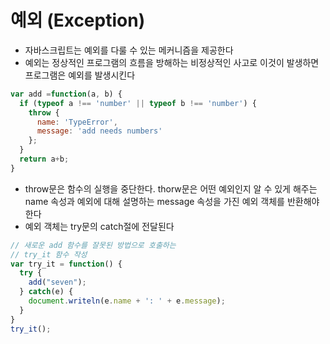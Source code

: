 # 예외 \(Exception\)

* 자바스크립트는 예외를 다룰 수 있는 메커니즘을 제공한다
* 예외는 정상적인 프로그램의 흐름을 방해하는 비정상적인 사고로 이것이 발생하면 프로그램은 예외를 발생시킨다

```javascript
var add =function(a, b) {
  if (typeof a !== 'number' || typeof b !== 'number') {
    throw {
      name: 'TypeError',
      message: 'add needs numbers'
    };
  }
  return a+b;
}
```

* throw문은 함수의 실행을 중단한다. thorw문은 어떤 예외인지 알 수 있게 해주는 name 속성과 예외에 대해 설명하는 message 속성을 가진 예외 객체를 반환해야 한다
* 예외 객체는 try문의 catch절에 전달된다

```javascript
// 새로운 add 함수를 잘못된 방법으로 호출하는
// try_it 함수 작성
var try_it = function() {
  try {
    add("seven");
  } catch(e) {
    document.writeln(e.name + ': ' + e.message);
  }
}
try_it();
```

